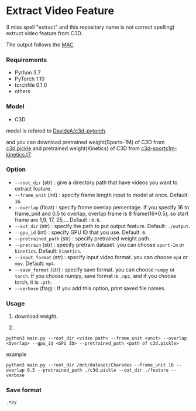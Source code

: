 # Extract Video Feature
(I miss spell "extract" and this repository name is not correct spelling)
extruct video feature from C3D.

The output follows the [MAC](https://arxiv.org/abs/1811.08925).


### Requirements
- Python 3.7
- PyTorch 1.10
- torchfile 0.1.0
- others

### Model
- C3D

model is refered to [DavideA/c3d-pytorch](https://github.com/DavideA/c3d-pytorch).

and you can download pretrained weight(Sports-1M) of C3D from [c3d.pickle](http://imagelab.ing.unimore.it/files/c3d_pytorch/c3d.pickle)
and pretrained weight(Kinetics) of C3D from [c3d-sports1m-kinetics.t7](https://github.com/kenshohara/3D-ResNets/releases/download/1.0/c3d-sports1m-kinetics.t7).




### Option
- `--root_dir` (str) : give a directory path that have videos you want to extract feature.
- `--frame_unit` (int) : specify frame length input to model at once. Default: `16`.
- `--overlap` (float) : specify frame overlap percentage. If you specify 16 to frame_unit and 0.5 to overlap,
overlap frame is 8 frame(16*0.5), so start frame are 1,9, 17, 25,... Default : `0.0`.
- `--out_dir` (str) : specify the path to put output feature. Default: `./output`.
- `--gpu_id` (int) : specify GPU ID that you use. Default: `0`.
- `--pretrained_path` (str) : specify pretrained weight path.
- `--pretrain` (str) : specify pretrain dataset. you can choose `sport-1m` or `kinetics`. Default: `kinetics`.
- `--input_format` (str) : specify input video format. you can choose `mp4` or `mov`. Default: `mp4`.
- `--save_format` (str) : specify save format. you can choose `numpy` or `torch`. If you choose numpy, save format is `.npz`, and if you choose torch, it is `.pth`.
- `--verbose` (flag) : If you add this option, print saved file names.

### Usage
1. download weight.

2. 
```
python3 main.py --root_dir <video path> --frame_unit <unit> --overlap <Overlap> --gpu_id <GPU ID> --pretrained_path <path of c3d.pickle>
```
example
```
python3 main.py --root_dir /mnt/dataset/Charades --frame_unit 16 --overlap 0.5 --pretrained_path ./c3d.pickle --out_dir ./feature --verbose
```
### Save format
`.npy`
